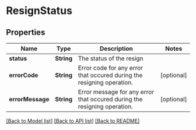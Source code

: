 # ResignStatus

## Properties
Name | Type | Description | Notes
------------ | ------------- | ------------- | -------------
**status** | **String** | The status of the resign | 
**errorCode** | **String** | Error code for any error that occured during the resigning operation. | [optional] 
**errorMessage** | **String** | Error message for any error that occured during the resigning operation. | [optional] 

[[Back to Model list]](../README.md#documentation-for-models) [[Back to API list]](../README.md#documentation-for-api-endpoints) [[Back to README]](../README.md)


